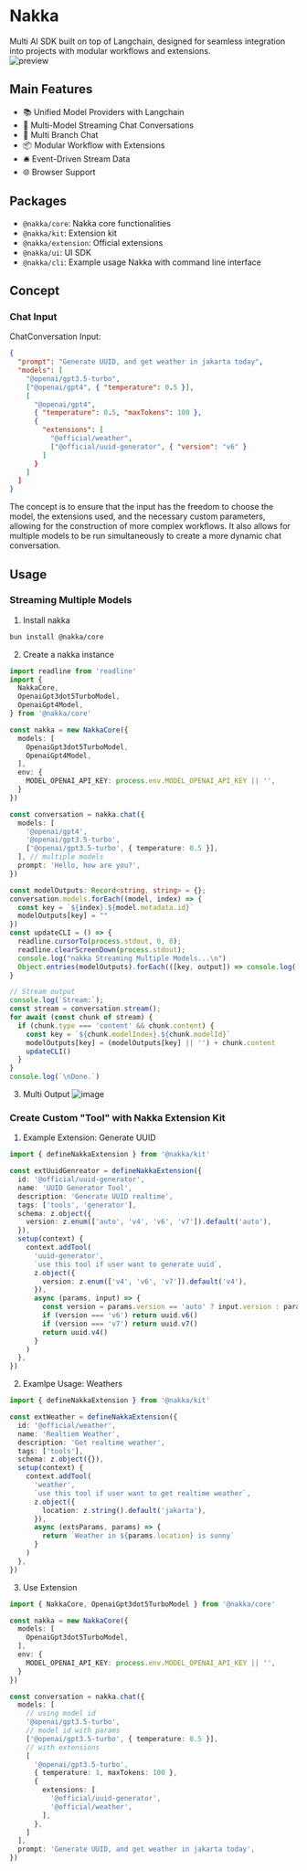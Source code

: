 # Nakka
Multi AI SDK built on top of Langchain, designed for seamless integration into projects with modular workflows and extensions.  
![preview](./assets/images/preview-2.gif)

## Main Features
- 📚 Unified Model Providers with Langchain
- 🤖 Multi-Model Streaming Chat Conversations
- 📖 Multi Branch Chat
- 📦 Modular Workflow with Extensions
- 🛎️ Event-Driven Stream Data
- 🌐 Browser Support

## Packages
- `@nakka/core`: Nakka core functionalities
- `@nakka/kit`: Extension kit
- `@nakka/extension`: Official extensions
- `@nakka/ui`: UI SDK
- `@nakka/cli`: Example usage Nakka with command line interface


## Concept
### Chat Input
ChatConversation Input:
```json
{
  "prompt": "Generate UUID, and get weather in jakarta today",
  "models": [
    "@openai/gpt3.5-turbo",
    ["@openai/gpt4", { "temperature": 0.5 }],
    [
      "@openai/gpt4",
      { "temperature": 0.5, "maxTokens": 100 },
      {
        "extensions": [
          "@official/weather",
          ["@official/uuid-generator", { "version": "v6" }
        ]
      }
    ]
  ]
}
```
The concept is to ensure that the input has the freedom to choose the model, the extensions used, and the necessary custom parameters, allowing for the construction of more complex workflows. It also allows for multiple models to be run simultaneously to create a more dynamic chat conversation.


## Usage
### Streaming Multiple Models
1. Install nakka
```bash
bun install @nakka/core
```

2. Create a nakka instance
```typescript
import readline from 'readline'
import {
  NakkaCore,
  OpenaiGpt3dot5TurboModel,
  OpenaiGpt4Model,
} from '@nakka/core'

const nakka = new NakkaCore({
  models: [
    OpenaiGpt3dot5TurboModel,
    OpenaiGpt4Model,
  ],
  env: {
    MODEL_OPENAI_API_KEY: process.env.MODEL_OPENAI_API_KEY || '',
  }
})

const conversation = nakka.chat({
  models: [
    '@openai/gpt4',
    '@openai/gpt3.5-turbo',
    ['@openai/gpt3.5-turbo', { temperature: 0.5 }],
  ], // multiple models 
  prompt: 'Hello, how are you?',
})

const modelOutputs: Record<string, string> = {};
conversation.models.forEach((model, index) => {
  const key = `${index}.${model.metadata.id}`
  modelOutputs[key] = ""
})
const updateCLI = () => {
  readline.cursorTo(process.stdout, 0, 0);
  readline.clearScreenDown(process.stdout);
  console.log("nakka Streaming Multiple Models...\n")
  Object.entries(modelOutputs).forEach(([key, output]) => console.log(`[${key}] ${output}`))
}

// Stream output
console.log(`Stream:`);
const stream = conversation.stream();
for await (const chunk of stream) {
  if (chunk.type === 'content' && chunk.content) {
    const key = `${chunk.modelIndex}.${chunk.modelId}`
    modelOutputs[key] = (modelOutputs[key] || '') + chunk.content
    updateCLI()
  }
}
console.log(`\nDone.`)
```
3. Multi Output
![image](./assets/images/preview-1.png)


### Create Custom "Tool" with Nakka Extension Kit
1. Example Extension: Generate UUID
```typescript
import { defineNakkaExtension } from '@nakka/kit'

const extUuidGenreator = defineNakkaExtension({
  id: '@official/uuid-generator',
  name: 'UUID Generator Tool',
  description: 'Generate UUID realtime',
  tags: ['tools', 'generator'],
  schema: z.object({
    version: z.enum(['auto', 'v4', 'v6', 'v7']).default('auto'),
  }),
  setup(context) {
    context.addTool(
      'uuid-generator',
      `use this tool if user want to generate uuid`,
      z.object({
        version: z.enum(['v4', 'v6', 'v7']).default('v4'),
      }),
      async (params, input) => {
        const version = params.version == 'auto' ? input.version : params.version
        if (version === 'v6') return uuid.v6()
        if (version === 'v7') return uuid.v7()
        return uuid.v4()
      }
    )
  },
})
```
2. Examlpe Usage: Weathers
```typescript
import { defineNakkaExtension } from '@nakka/kit'

const extWeather = defineNakkaExtension({
  id: '@official/weather',
  name: 'Realtiem Weather',
  description: 'Get realtime weather',
  tags: ['tools'],
  schema: z.object({}),
  setup(context) {
    context.addTool(
      'weather',
      `use this tool if user want to get realtime weather`,
      z.object({
        location: z.string().default('jakarta'),
      }),
      async (extsParams, params) => {
        return `Weather in ${params.location} is sunny`
      }
    )
  },
})
```
3. Use Extension
```typescript
import { NakkaCore, OpenaiGpt3dot5TurboModel } from '@nakka/core'

const nakka = new NakkaCore({
  models: [
    OpenaiGpt3dot5TurboModel,
  ],
  env: {
    MODEL_OPENAI_API_KEY: process.env.MODEL_OPENAI_API_KEY || '',
  }
})

const conversation = nakka.chat({
  models: [
    // using model id
    '@openai/gpt3.5-turbo',
    // model id with params
    ['@openai/gpt3.5-turbo', { temperature: 0.5 }],
    // with extensions
    [
      '@openai/gpt3.5-turbo',
      { temperature: 1, maxTokens: 100 },
      {
        extensions: [
          '@official/uuid-generator',
          '@official/weather',
        ],
      },
    ]
  ],
  prompt: 'Generate UUID, and get weather in jakarta today',
})
```